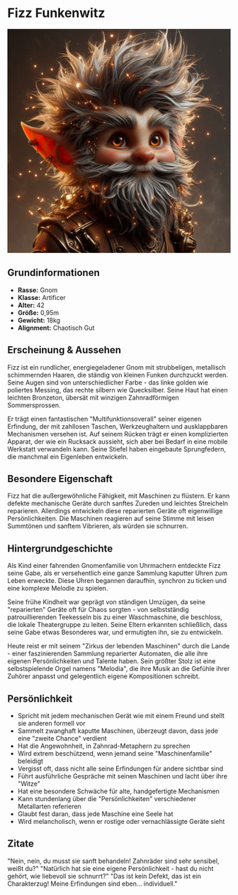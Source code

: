 # Fizz Funkenwitz

![Fizz Funkenwitz](Fizz_Funkenwitz.jpeg)

## Grundinformationen
- **Rasse:** Gnom
- **Klasse:** Artificer
- **Alter:** 42
- **Größe:** 0,95m
- **Gewicht:** 18kg
- **Alignment:** Chaotisch Gut

## Erscheinung & Aussehen
Fizz ist ein rundlicher, energiegeladener Gnom mit strubbeligen, metallisch schimmernden Haaren, die ständig von kleinen Funken durchzuckt werden. Seine Augen sind von unterschiedlicher Farbe - das linke golden wie poliertes Messing, das rechte silbern wie Quecksilber. Seine Haut hat einen leichten Bronzeton, übersät mit winzigen Zahnradförmigen Sommersprossen.

Er trägt einen fantastischen "Multifunktionsoverall" seiner eigenen Erfindung, der mit zahllosen Taschen, Werkzeughaltern und ausklappbaren Mechanismen versehen ist. Auf seinem Rücken trägt er einen komplizierten Apparat, der wie ein Rucksack aussieht, sich aber bei Bedarf in eine mobile Werkstatt verwandeln kann. Seine Stiefel haben eingebaute Sprungfedern, die manchmal ein Eigenleben entwickeln.

## Besondere Eigenschaft
Fizz hat die außergewöhnliche Fähigkeit, mit Maschinen zu flüstern. Er kann defekte mechanische Geräte durch sanftes Zureden und leichtes Streicheln reparieren. Allerdings entwickeln diese reparierten Geräte oft eigenwillige Persönlichkeiten. Die Maschinen reagieren auf seine Stimme mit leisen Summtönen und sanftem Vibrieren, als würden sie schnurren.

## Hintergrundgeschichte
Als Kind einer fahrenden Gnomenfamilie von Uhrmachern entdeckte Fizz seine Gabe, als er versehentlich eine ganze Sammlung kaputter Uhren zum Leben erweckte. Diese Uhren begannen daraufhin, synchron zu ticken und eine komplexe Melodie zu spielen.

Seine frühe Kindheit war geprägt von ständigen Umzügen, da seine "reparierten" Geräte oft für Chaos sorgten - von selbstständig patrouillierenden Teekesseln bis zu einer Waschmaschine, die beschloss, die lokale Theatergruppe zu leiten. Seine Eltern erkannten schließlich, dass seine Gabe etwas Besonderes war, und ermutigten ihn, sie zu entwickeln.

Heute reist er mit seinem "Zirkus der lebenden Maschinen" durch die Lande - einer faszinierenden Sammlung reparierter Automaten, die alle ihre eigenen Persönlichkeiten und Talente haben. Sein größter Stolz ist eine selbstspielende Orgel namens "Melodia", die ihre Musik an die Gefühle ihrer Zuhörer anpasst und gelegentlich eigene Kompositionen schreibt.

## Persönlichkeit
- Spricht mit jedem mechanischen Gerät wie mit einem Freund und stellt sie anderen formell vor
- Sammelt zwanghaft kaputte Maschinen, überzeugt davon, dass jede eine "zweite Chance" verdient
- Hat die Angewohnheit, in Zahnrad-Metaphern zu sprechen
- Wird extrem beschützend, wenn jemand seine "Maschinenfamilie" beleidigt
- Vergisst oft, dass nicht alle seine Erfindungen für andere sichtbar sind
- Führt ausführliche Gespräche mit seinen Maschinen und lacht über ihre "Witze"
- Hat eine besondere Schwäche für alte, handgefertigte Mechanismen
- Kann stundenlang über die "Persönlichkeiten" verschiedener Metallarten referieren
- Glaubt fest daran, dass jede Maschine eine Seele hat
- Wird melancholisch, wenn er rostige oder vernachlässigte Geräte sieht

## Zitate
"Nein, nein, du musst sie sanft behandeln! Zahnräder sind sehr sensibel, weißt du?"
"Natürlich hat sie eine eigene Persönlichkeit - hast du nicht gehört, wie liebevoll sie schnurrt?"
"Das ist kein Defekt, das ist ein Charakterzug! Meine Erfindungen sind eben... individuell."